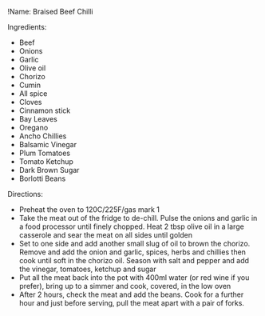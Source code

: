 !Name: Braised Beef Chilli

Ingredients:
- Beef
- Onions
- Garlic
- Olive oil
- Chorizo
- Cumin
- All spice
- Cloves
- Cinnamon stick
- Bay Leaves
- Oregano
- Ancho Chillies
- Balsamic Vinegar
- Plum Tomatoes
- Tomato Ketchup
- Dark Brown Sugar
- Borlotti Beans

Directions:
- Preheat the oven to 120C/225F/gas mark 1
- Take the meat out of the fridge to de-chill. Pulse the onions and garlic in a food processor until finely chopped. Heat 2 tbsp olive oil in a large casserole and sear the meat on all sides until golden
- Set to one side and add another small slug of oil to brown the chorizo. Remove and add the onion and garlic, spices, herbs and chillies then cook until soft in the chorizo oil. Season with salt and pepper and add the vinegar, tomatoes, ketchup and sugar
- Put all the meat back into the pot with 400ml water (or red wine if you prefer), bring up to a simmer and cook, covered, in the low oven
- After 2 hours, check the meat and add the beans. Cook for a further hour and just before serving, pull the meat apart with a pair of forks.
